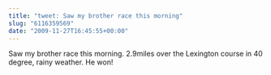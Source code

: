 ```yaml
---
title: "tweet: Saw my brother race this morning"
slug: "6116359569"
date: "2009-11-27T16:45:55+00:00"
---
```

Saw my brother race this morning. 2.9miles over the Lexington course in 40 degree, rainy weather. He won!